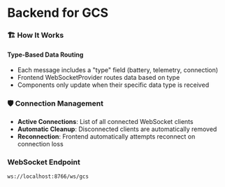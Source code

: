 # Backend for GCS

### 🏗️ **How It Works**

#### **Type-Based Data Routing**
- Each message includes a "type" field (battery, telemetry, connection)
- Frontend WebSocketProvider routes data based on type
- Components only update when their specific data type is received


### 🛡️ **Connection Management**
- **Active Connections**: List of all connected WebSocket clients
- **Automatic Cleanup**: Disconnected clients are automatically removed
- **Reconnection**: Frontend automatically attempts reconnect on connection loss

### WebSocket Endpoint
```
ws://localhost:8766/ws/gcs
```